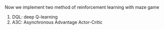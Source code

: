 Now we implement two method of reinforcement learning with maze game
1. DQL: deep Q-learning
2. A3C: Asynchronous Advantage Actor-Critic
